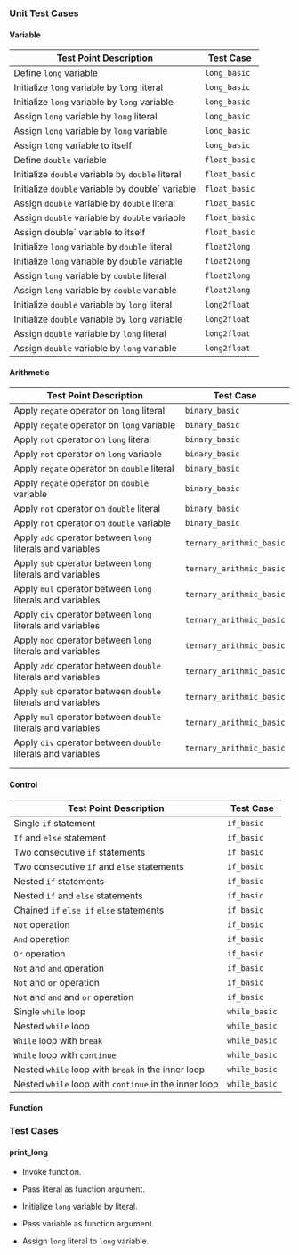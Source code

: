 ### Unit Test Cases

#### Variable

| Test Point Description                         | Test Case     |
| ---------------------------------------------- | ------------- |
| Define `long` variable                          | `long_basic`   |
| Initialize `long` variable by `long` literal     | `long_basic`   |
| Initialize `long` variable by `long` variable    | `long_basic`   |
| Assign `long` variable by `long` literal         | `long_basic`   |
| Assign `long` variable by `long` variable        | `long_basic`   |
| Assign `long` variable to itself                | `long_basic`   |
| Define `double` variable                        | `float_basic` |
| Initialize `double` variable by `double` literal | `float_basic` |
| Initialize `double` variable by double` variable | `float_basic` |
| Assign `double` variable by `double` literal     | `float_basic` |
| Assign `double` variable by `double` variable    | `float_basic` |
| Assign double` variable to itself               | `float_basic` |
| Initialize `long` variable by `double` literal   | `float2long`   |
| Initialize `long` variable by `double` variable  | `float2long`   |
| Assign `long` variable by `double` literal       | `float2long`   |
| Assign `long` variable by `double` variable      | `float2long`   |
| Initialize `double` variable by `long` literal   | `long2float`   |
| Initialize `double` variable by `long` variable  | `long2float`   |
| Assign `double` variable by `long` literal       | `long2float`   |
| Assign `double` variable by `long` variable      | `long2float`   |

#### Arithmetic

| Test Point Description                                      | Test Case                |
| ----------------------------------------------------------- | ------------------------ |
| Apply `negate` operator on `long` literal                    | `binary_basic`           |
| Apply `negate` operator on `long` variable                   | `binary_basic`           |
| Apply `not` operator on `long` literal                       | `binary_basic`           |
| Apply `not` operator on `long` variable                      | `binary_basic`           |
| Apply `negate` operator on `double` literal                  | `binary_basic`           |
| Apply `negate` operator on `double` variable                 | `binary_basic`           |
| Apply `not` operator on `double` literal                     | `binary_basic`           |
| Apply `not` operator on `double` variable                    | `binary_basic`           |
| Apply `add` operator between `long` literals and variables   | `ternary_arithmic_basic` |
| Apply `sub` operator between `long` literals and variables   | `ternary_arithmic_basic` |
| Apply `mul` operator between `long` literals and variables   | `ternary_arithmic_basic` |
| Apply `div` operator between `long` literals and variables   | `ternary_arithmic_basic` |
| Apply `mod` operator between `long` literals and variables   | `ternary_arithmic_basic` |
| Apply `add` operator between `double` literals and variables | `ternary_arithmic_basic` |
| Apply `sub` operator between `double` literals and variables | `ternary_arithmic_basic` |
| Apply `mul` operator between `double` literals and variables | `ternary_arithmic_basic` |
| Apply `div` operator between `double` literals and variables | `ternary_arithmic_basic` |
|                                                             |                          |
|                                                             |                          |



#### Control

| Test Point Description                                | Test Case     |
| ----------------------------------------------------- | ------------- |
| Single `if` statement                                 | `if_basic`    |
| `If` and `else` statement                             | `if_basic`    |
| Two consecutive `if` statements                       | `if_basic`    |
| Two consecutive `if` and `else` statements            | `if_basic`    |
| Nested `if` statements                                | `if_basic`    |
| Nested `if` and `else` statements                     | `if_basic`    |
| Chained `if` `else if` `else` statements              | `if_basic`    |
| `Not` operation                                       | `if_basic`    |
| `And` operation                                       | `if_basic`    |
| `Or` operation                                        | `if_basic`    |
| `Not` and `and` operation                             | `if_basic`    |
| `Not` and `or` operation                              | `if_basic`    |
| `Not` and `and` and `or` operation                    | `if_basic`    |
| Single `while` loop                                   | `while_basic` |
| Nested `while` loop                                   | `while_basic` |
| `While` loop with `break`                             | `while_basic` |
| `While` loop with `continue`                          | `while_basic` |
| Nested `while` loop with `break` in the inner loop    | `while_basic` |
| Nested `while` loop with `continue` in the inner loop | `while_basic` |



#### Function



### Test Cases

#### print_long

- Invoke function.
- Pass literal as function argument.
- Initialize `long` variable by literal.

  

  
- Pass variable as function argument.
- Assign `long` literal to  `long` variable.